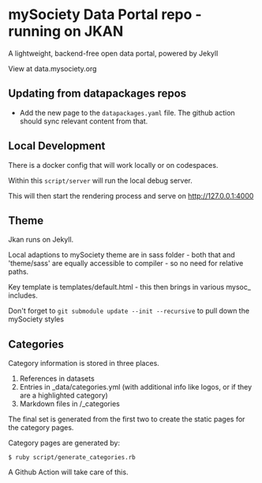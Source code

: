 # mySociety Data Portal repo - running on JKAN

A lightweight, backend-free open data portal, powered by Jekyll

View at data.mysociety.org


## Updating from datapackages repos

* Add the new page to the `datapackages.yaml` file. The github action should sync relevant content from that. 

## Local Development

There is a docker config that will work locally or on codespaces. 

Within this `script/server` will run the local debug server.

This will then start the rendering process and serve on http://127.0.0.1:4000

## Theme

Jkan runs on Jekyll.

Local adaptions to mySociety theme are in sass folder - both that and 'theme/sass' are equally accessible to compiler - so no need for relative paths. 

Key template is templates/default.html - this then brings in various mysoc_ includes. 

Don't forget to `git submodule update --init --recursive` to pull down the mySociety styles


## Categories

Category information is stored in three places. 
 
1. References in datasets
2. Entries in _data/categories.yml (with additional info like logos, or if they are a highlighted category)
3. Markdown files in /_categories

The final set is generated from the first two to create the static pages for the category pages. 

Category pages are generated by:

    $ ruby script/generate_categories.rb

A Github Action will take care of this.


